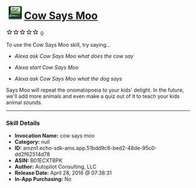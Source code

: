 # &nbsp;<img src="skill_icon" alt="Cow Says Moo icon" width="36"> [Cow Says Moo](http://alexa.amazon.com/#skills/amzn1.echo-sdk-ams.app.51bdd9c6-bed2-48de-95c0-dd2f62514d78)
![0 stars](../../images/ic_star_border_black_18dp_1x.png)![0 stars](../../images/ic_star_border_black_18dp_1x.png)![0 stars](../../images/ic_star_border_black_18dp_1x.png)![0 stars](../../images/ic_star_border_black_18dp_1x.png)![0 stars](../../images/ic_star_border_black_18dp_1x.png) 0

To use the Cow Says Moo skill, try saying...

* *Alexa ask Cow Says Moo what does the cow say*

* *Alexa start Cow Says Moo*

* *Alexa ask Cow Says Moo what the dog says*

Says Moo will repeat the onomatopoeia to your kids' delight.  In the future, we'll add more animals and even make a quiz out of it to teach your kids animal sounds.

***

### Skill Details

* **Invocation Name:** cow says moo
* **Category:** null
* **ID:** amzn1.echo-sdk-ams.app.51bdd9c6-bed2-48de-95c0-dd2f62514d78
* **ASIN:** B01ECXTBPK
* **Author:** Autopilot Consulting, LLC
* **Release Date:** April 28, 2016 @ 07:38:31
* **In-App Purchasing:** No
